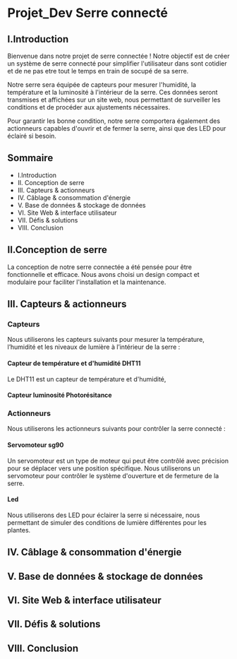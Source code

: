 # Projet_Dev Serre connecté

## I.Introduction 

Bienvenue dans notre projet de serre connectée ! Notre objectif est de créer un système de serre connecté pour simplifier l'utilisateur dans sont cotidier et de ne pas etre tout le temps en train de socupé de sa serre.

Notre serre sera équipée de capteurs pour mesurer l'humidité, la température et la luminosité à l'intérieur de la serre. Ces données seront transmises et affichées sur un site web, nous permettant de surveiller les conditions et de procéder aux ajustements nécessaires.

Pour garantir les bonne condition, notre serre comportera également des actionneurs capables d'ouvrir et de fermer la serre, ainsi que des LED pour éclairé si besoin.

## Sommaire
- I.Introduction
- II. Conception de serre
- III. Capteurs & actionneurs
- IV. Câblage & consommation d'énergie
- V. Base de données & stockage de données
- VI. Site Web & interface utilisateur
- VII. Défis & solutions
- VIII. Conclusion

## II.Conception de serre
La conception de notre serre connectée a été pensée pour être fonctionnelle et efficace. Nous avons choisi un design compact et modulaire pour faciliter l'installation et la maintenance. 

## III. Capteurs & actionneurs

### Capteurs
Nous utiliserons les capteurs suivants pour mesurer la température, l’humidité et les niveaux de lumière à l’intérieur de la serre :

#### Capteur de température et d'humidité DHT11
Le DHT11 est un capteur de température et d'humidité, 

#### Capteur luminosité Photorésitance

### Actionneurs
Nous utiliserons les actionneurs suivants pour contrôler la serre connecté :

#### Servomoteur sg90
Un servomoteur est un type de moteur qui peut être contrôlé avec précision pour se déplacer vers une position spécifique. Nous utiliserons un servomoteur pour contrôler le système d'ouverture et de fermeture de la serre.

#### Led
Nous utiliserons des LED pour éclairer la serre si nécessaire, nous permettant de simuler des conditions de lumière différentes pour les plantes.

## IV. Câblage & consommation d'énergie

## V. Base de données & stockage de données

## VI. Site Web & interface utilisateur

## VII. Défis & solutions

## VIII. Conclusion